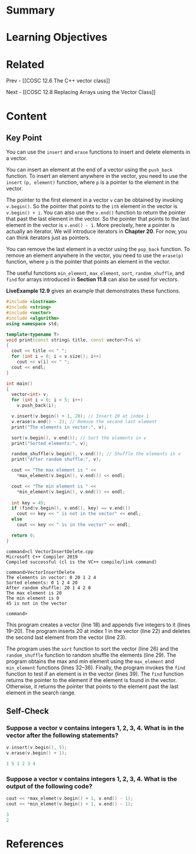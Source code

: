 # Summary

# Learning Objectives

# Related
Prev - [[COSC 12.6 The C++ vector class]]

Next - [[COSC 12.8 Replacing Arrays using the Vector Class]]
# Content

## Key Point

You can use the `insert` and `erase` functions to insert and delete elements in a vector. 

You can insert an element at the end of a vector using the `push_back` function. To insert an element anywhere in the vector, you need to use the `insert` `(p, element)` function, where `p` is a pointer to the element in the vector.

The pointer to the first element in a vector `v` can be obtained by invoking `v.begin()`. So the pointer that points to the `ith` element in the vector is `v.begin() + i`. You can also use the `v.end()` function to return the pointer that past the last element in the vector. So the pointer that points to the last element in the vector is `v.end() - 1`. More precisely, here a pointer is actually an iterator. We will introduce iterators in **Chapter 20**. For now, you can think iterators just as pointers.

You can remove the last element in a vector using the `pop_back` function. To remove an element anywhere in the vector, you need to use the `erase(p)` function, where `p` is the pointer that points an element in the vector.

The useful functions `min_element`, `max_element`, `sort`, `random_shuffle`, and `find` for arrays introduced in **Section 11.8** can also be used for vectors.

**LiveExample 12.9** gives an example that demonstrates these functions.
```C++
#include <iostream>
#include <string>
#include <vector>
#include <algorithm>
using namespace std;

template<typename T>
void print(const string& title, const vector<T>& v)
{
  cout << title << " ";
  for (int i = 0; i < v.size(); i++)
    cout << v[i] << " ";
  cout << endl;
}

int main()
{
  vector<int> v;
  for (int i = 0; i < 5; i++)
    v.push_back(i);

  v.insert(v.begin() + 1, 20); // Insert 20 at index 1
  v.erase(v.end() - 2); // Remove the second last element
  print("The elements in vector:", v);

  sort(v.begin(), v.end()); // Sort the elements in v
  print("Sorted elements:", v);

  random_shuffle(v.begin(), v.end()); // Shuffle the elements in v
  print("After random shuffle:", v);

  cout << "The max element is " << 
    *max_element(v.begin(), v.end()) << endl;

  cout << "The min element is " << 
    *min_element(v.begin(), v.end()) << endl;
  
  int key = 45;
  if (find(v.begin(), v.end(), key) == v.end()) 
    cout << key << " is not in the vector" << endl;
  else
    cout << key << " is in the vector" << endl;

  return 0;
}
```

```
command>cl VectorInsertDelete.cpp
Microsoft C++ Compiler 2019 
Compiled successful (cl is the VC++ compile/link command)

command>VectorInsertDelete 
The elements in vector: 0 20 1 2 4 
Sorted elements: 0 1 2 4 20 
After random shuffle: 20 1 4 2 0 
The max element is 20
The min element is 0
45 is not in the vector

command>
```

This program creates a vector (line 18) and appends five integers to it (lines 19–20). The program inserts 20 at index 1 in the vector (line 22) and deletes the second last element from the vector (line 23).

The program uses the `sort` function to sort the vector (line 26) and the `random_shuffle` function to random shuffle the elements (line 29). The program obtains the max and min element using the `max_element` and `min_element` functions (lines 32–36). Finally, the program invokes the `find` function to test if an element is in the vector (lines 39). The `find` function returns the pointer to the element if the element is found in the vector. Otherwise, it returns the pointer that points to the element past the last element in the search range.

## Self-Check

### Suppose a vector v contains integers 1, 2, 3, 4. What is in the vector after the following statements?
```C++
v.insert(v.begin(), 5);
v.erase(v.begin() + 1);

1 5 1 2 3 4
```

### Suppose a vector v contains integers 1, 2, 3, 4. What is the output of the following code?
```C++
cout << *max_elemet(v.begin() + 1, v.end() - 1);
cout << *min_elemet(v.begin() + 1, v.end() - 1);

3
2
```
# References
